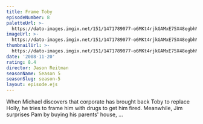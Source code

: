 ```yaml
---
title: Frame Toby
episodeNumber: 8
paletteUrl: >-
  https://dato-images.imgix.net/151/1471789077-o6MKt4rjkGAMxE75X48egbhMOUn.jpg?auto=enhance&ch=DPR%2CWidth&palette=json
imageUrl: >-
  https://dato-images.imgix.net/151/1471789077-o6MKt4rjkGAMxE75X48egbhMOUn.jpg?auto=compress%2Cformat&ch=DPR%2CWidth&w=500
thumbnailUrl: >-
  https://dato-images.imgix.net/151/1471789077-o6MKt4rjkGAMxE75X48egbhMOUn.jpg?auto=enhance&ch=DPR%2CWidth&fit=crop&fm=jpg&h=280&w=500
date: '2008-11-20'
rating: 8.4
director: Jason Reitman
seasonName: Season 5
seasonSlug: season-5
layout: episode.ejs
---
```


When Michael discovers that corporate has brought back Toby to replace Holly, he tries to frame him with drugs to get him fired. Meanwhile, Jim surprises Pam by buying his parents' house, ...
